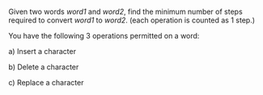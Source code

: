 

Given two words *word1* and *word2*, find the minimum number of steps required to convert *word1* to *word2*. (each operation is counted as 1 step.)



You have the following 3 operations permitted on a word:



a) Insert a character<br />
b) Delete a character<br />
c) Replace a character<br />

